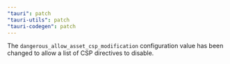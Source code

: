```yaml
---
"tauri": patch
"tauri-utils": patch
"tauri-codegen": patch
---
```


The `dangerous_allow_asset_csp_modification` configuration value has been changed to allow a list of CSP directives to disable.
